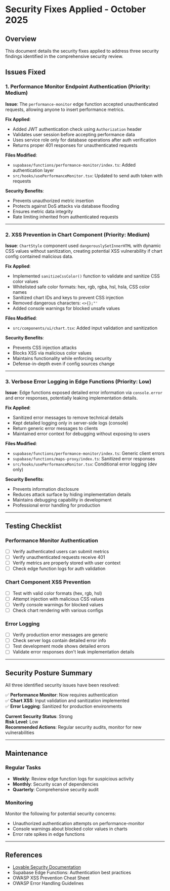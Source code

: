 # Security Fixes Applied - October 2025

## Overview
This document details the security fixes applied to address three security findings identified in the comprehensive security review.

## Issues Fixed

### 1. Performance Monitor Endpoint Authentication (Priority: Medium)

**Issue**: The `performance-monitor` edge function accepted unauthenticated requests, allowing anyone to insert performance metrics.

**Fix Applied**:
- Added JWT authentication check using `Authorization` header
- Validates user session before accepting performance data
- Uses service role only for database operations after auth verification
- Returns proper 401 responses for unauthenticated requests

**Files Modified**:
- `supabase/functions/performance-monitor/index.ts`: Added authentication layer
- `src/hooks/usePerformanceMonitor.tsx`: Updated to send auth token with requests

**Security Benefits**:
- Prevents unauthorized metric insertion
- Protects against DoS attacks via database flooding
- Ensures metric data integrity
- Rate limiting inherited from authenticated requests

---

### 2. XSS Prevention in Chart Component (Priority: Medium)

**Issue**: `ChartStyle` component used `dangerouslySetInnerHTML` with dynamic CSS values without sanitization, creating potential XSS vulnerability if chart config contained malicious data.

**Fix Applied**:
- Implemented `sanitizeCssColor()` function to validate and sanitize CSS color values
- Whitelisted safe color formats: hex, rgb, rgba, hsl, hsla, CSS color names
- Sanitized chart IDs and keys to prevent CSS injection
- Removed dangerous characters: `<>{};"'`
- Added console warnings for blocked unsafe values

**Files Modified**:
- `src/components/ui/chart.tsx`: Added input validation and sanitization

**Security Benefits**:
- Prevents CSS injection attacks
- Blocks XSS via malicious color values
- Maintains functionality while enforcing security
- Defense-in-depth even if config sources change

---

### 3. Verbose Error Logging in Edge Functions (Priority: Low)

**Issue**: Edge functions exposed detailed error information via `console.error` and error responses, potentially leaking implementation details.

**Fix Applied**:
- Sanitized error messages to remove technical details
- Kept detailed logging only in server-side logs (console)
- Return generic error messages to clients
- Maintained error context for debugging without exposing to users

**Files Modified**:
- `supabase/functions/performance-monitor/index.ts`: Generic client errors
- `supabase/functions/maps-proxy/index.ts`: Sanitized error responses
- `src/hooks/usePerformanceMonitor.tsx`: Conditional error logging (dev only)

**Security Benefits**:
- Prevents information disclosure
- Reduces attack surface by hiding implementation details
- Maintains debugging capability in development
- Professional error handling for production

---

## Testing Checklist

### Performance Monitor Authentication
- [ ] Verify authenticated users can submit metrics
- [ ] Verify unauthenticated requests receive 401
- [ ] Verify metrics are properly stored with user context
- [ ] Check edge function logs for auth validation

### Chart Component XSS Prevention
- [ ] Test with valid color formats (hex, rgb, hsl)
- [ ] Attempt injection with malicious CSS values
- [ ] Verify console warnings for blocked values
- [ ] Check chart rendering with various configs

### Error Logging
- [ ] Verify production error messages are generic
- [ ] Check server logs contain detailed error info
- [ ] Test development mode shows detailed errors
- [ ] Validate error responses don't leak implementation details

---

## Security Posture Summary

All three identified security issues have been resolved:

✅ **Performance Monitor**: Now requires authentication  
✅ **Chart XSS**: Input validation and sanitization implemented  
✅ **Error Logging**: Sanitized for production environments

**Current Security Status**: Strong  
**Risk Level**: Low  
**Recommended Actions**: Regular security audits, monitor for new vulnerabilities

---

## Maintenance

### Regular Tasks
- **Weekly**: Review edge function logs for suspicious activity
- **Monthly**: Security scan of dependencies
- **Quarterly**: Comprehensive security audit

### Monitoring
Monitor the following for potential security concerns:
- Unauthorized authentication attempts on performance-monitor
- Console warnings about blocked color values in charts
- Error rate spikes in edge functions

---

## References
- [Lovable Security Documentation](https://docs.lovable.dev/features/security)
- Supabase Edge Functions: Authentication best practices
- OWASP XSS Prevention Cheat Sheet
- OWASP Error Handling Guidelines

